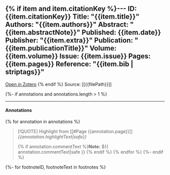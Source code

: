 {% if item and item.citationKey %}---
ID: {{item.citationKey}}
Title: "{{item.title}}"
Authors: "{{item.authors}}"
Abstract: "{{item.abstractNote}}"
Published: {{item.date}}
Publisher: "{{item.extra}}"
Publication: "{{item.publicationTitle}}"
Volume: {{item.volume}}
Issue: {{item.issue}}
Pages: {{item.pages}}
Reference: "{{item.bib | striptags}}"
---

[Open in Zotero](zotero://select/library/items/{{item.select}}) {% endif %}
Source: [[{{filePath}}]]

{%- if annotations and annotations.length > 1 %}

---

#### Annotations


{% for annotation in annotations %}
> [!QUOTE] Highlight from [[#Page {{annotation.page}}]]
> *{{annotation.highlightText|safe}}*
>
> {% if annotation.commentText %}**Note:** ${{ annotation.commentText|safe }} {% endif %}
{% endfor %}
{%- endif %}

{%- for footnoteID, footnoteText in footnotes %}

[^{{footnoteID}}]: {{ footnoteText }}
{%- endfor %}
